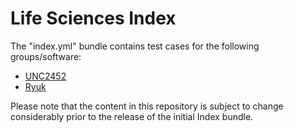 # Life Sciences Index

The "index.yml" bundle contains test cases for the following groups/software:

- [UNC2452](https://attack.mitre.org/groups/G0118/)
- [Ryuk](https://attack.mitre.org/software/S0446/)

Please note that the content in this repository is subject to change considerably prior to the release of the initial Index bundle.

